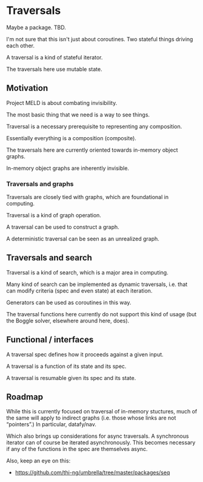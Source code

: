 # Traversals

Maybe a package.  TBD.

I'm not sure that this isn't just about coroutines.  Two stateful things driving
each other.

A traversal is a kind of stateful iterator.

The traversals here use mutable state.

## Motivation

Project MELD is about combating invisibility.

The most basic thing that we need is a way to see things.

Traversal is a necessary prerequisite to representing any composition.

Essentially everything is a composition (composite).

The traversals here are currently oriented towards in-memory object graphs.

In-memory object graphs are inherently invisible.



### Traversals and graphs

Traversals are closely tied with graphs, which are foundational in computing.

Traversal is a kind of graph operation.

A traversal can be used to construct a graph.

A deterministic traversal can be seen as an unrealized graph.

## Traversals and search

Traversal is a kind of search, which is a major area in computing.

Many kind of search can be implemented as dynamic traversals, i.e. that can
modify criteria (spec and even state) at each iteration.

Generators can be used as coroutines in this way.

The traversal functions here currently do not support this kind of usage (but
the Boggle solver, elsewhere around here, does).

## Functional / interfaces

A traversal spec defines how it proceeds against a given input.

A traversal is a function of its state and its spec.

A traversal is resumable given its spec and its state.

## Roadmap

While this is currently focused on traversal of in-memory stuctures, much of the
same will apply to indirect graphs (i.e. those whose links are not “pointers”.)
In particular, datafy/nav.

Which also brings up considerations for async traversals.  A synchronous
iterator can of course be iterated asynchronously.  This becomes necessary if
any of the functions in the spec are themselves async.

Also, keep an eye on this:

- https://github.com/thi-ng/umbrella/tree/master/packages/seq
